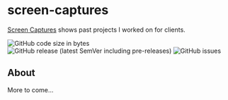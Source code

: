 screen-captures
===============

[Screen Captures](https://coreybailey07.github.io/screen-captures) shows past projects I worked on for clients.

![GitHub code size in bytes](https://img.shields.io/github/languages/code-size/coreybailey07/screen-captures)
![GitHub release (latest SemVer including pre-releases)](https://img.shields.io/github/v/release/coreybailey07/screen-captures?include_prereleases)
![GitHub issues](https://img.shields.io/github/issues/coreybailey07/screen-captures)

## About

More to come...